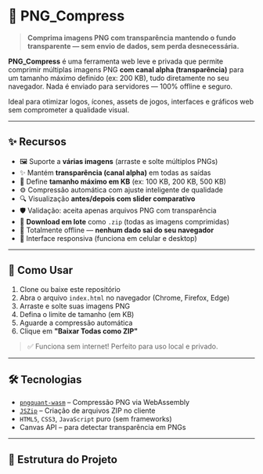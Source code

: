# 🔽 PNG_Compress

> **Comprima imagens PNG com transparência mantendo o fundo transparente — sem envio de dados, sem perda desnecessária.**

**PNG_Compress** é uma ferramenta web leve e privada que permite comprimir múltiplas imagens PNG **com canal alpha (transparência)** para um tamanho máximo definido (ex: 200 KB), tudo diretamente no seu navegador. Nada é enviado para servidores — 100% offline e seguro.

Ideal para otimizar logos, ícones, assets de jogos, interfaces e gráficos web sem comprometer a qualidade visual.

---

## ✨ Recursos

- 🖼️ Suporte a **várias imagens** (arraste e solte múltiplos PNGs)
- ✨ Mantém **transparência (canal alpha)** em todas as saídas
- 📏 Define **tamanho máximo em KB** (ex: 100 KB, 200 KB, 500 KB)
- ⚙️ Compressão automática com ajuste inteligente de qualidade
- 🔍 Visualização **antes/depois com slider comparativo**
- 🛡️ Validação: aceita apenas arquivos PNG com transparência
- 💾 **Download em lote** como `.zip` (todas as imagens comprimidas)
- 🔐 Totalmente offline — **nenhum dado sai do seu navegador**
- 📱 Interface responsiva (funciona em celular e desktop)

---

## 🚀 Como Usar

1. Clone ou baixe este repositório
2. Abra o arquivo `index.html` no navegador (Chrome, Firefox, Edge)
3. Arraste e solte suas imagens PNG
4. Defina o limite de tamanho (em KB)
5. Aguarde a compressão automática
6. Clique em **"Baixar Todas como ZIP"**

> ✅ Funciona sem internet! Perfeito para uso local e privado.

---

## 🛠️ Tecnologias

- [`pngquant-wasm`](https://github.com/pornel/pngquant-wasm) – Compressão PNG via WebAssembly
- [`JSZip`](https://stuk.github.io/jszip/) – Criação de arquivos ZIP no cliente
- `HTML5`, `CSS3`, `JavaScript` puro (sem frameworks)
- Canvas API – para detectar transparência em PNGs

---

## 📂 Estrutura do Projeto
